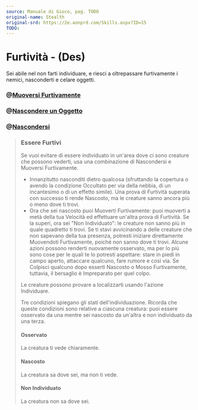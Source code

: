 ```yaml
---
source: Manuale di Gioco, pag. TODO
original-name: Stealth
original-srd: https://2e.aonprd.com/Skills.aspx?ID=15
TODO:
---
```


# Furtività - (Des)

Sei abile nel non farti individuare, e riesci a oltrepassare furtivamente i
nemici, nasconderti e celare oggetti.

### @[Muoversi Furtivamente](/azioni/abilita/muoversi-furtivamente)

### @[Nascondere un Oggetto](/azioni/abilita/nascondere-un-oggetto)

### @[Nascondersi ](/azioni/abilita/nascondersi)

> ### Essere Furtivi
>
> Se vuoi evitare di essere individuato in un'area dove ci sono creature che
> possono vederti, usa una combinazione di Nascondersi e Muoversi Furtivamente.
>
> - Innanzitutto nasconditi dietro qualcosa (sfruttando la copertura o avendo la
>   condizione Occultato per via della nebbia, di un incantesimo o di un effetto
>   simile). Una prova di Furtività superata con successo ti rende Nascosto, ma
>   le creature sanno ancora più o meno dove ti trovi.
> - Ora che sei nascosto puoi Muoverti Furtivamente: puoi muoverti a metà della
>   tua Velocità ed effettuare un'altra prova di Furtività. Se la superi, ora
>   sei "Non Individuato": le creature non sanno più in quale quadretto ti
>   trovi. Se ti stavi avvicinando a delle creature che non sapevano della tua
>   presenza, potresti iniziare direttamente Muovendoti Furtivamente, poiché non
>   sanno dove ti trovi. Alcune azioni possono renderti nuovamente osservato, ma
>   per lo più sono cose per le quali te lo potresti aspettare: stare in piedi
>   in campo aperto, attaccare qualcuno, fare rumore e così via. Se Colpisci
>   qualcuno dopo esserti Nascosto o Mosso Furtivamente, tuttavia, il bersaglio
>   è Impreparato per quel colpo.
>
> Le creature possono provare a localizzarti usando l'azione Individuare.
>
> Tre condizioni spiegano gli stati dell'individuazione. Ricorda che queste
> condizioni sono relative a ciascuna creatura: puoi essere osservato da una
> mentre sei nascosto da un'altra e non individuato da una terza.
>
> #### Osservato
>
> La creatura ti vede chiaramente.
>
> #### Nascosto
>
> La creatura sa dove sei, ma non ti vede.
>
> #### Non Individuato
>
> La creatura non sa dove sei.
